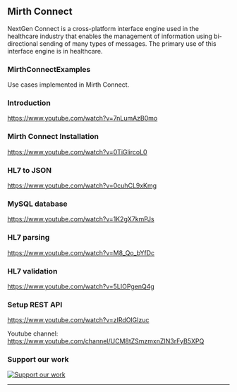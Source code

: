 ## Mirth Connect
NextGen Connect is a cross-platform interface engine used in the healthcare industry that enables the management of information using bi-directional sending of many types of messages. The primary use of this interface engine is in healthcare.

### MirthConnectExamples
Use cases implemented in Mirth Connect.

### Introduction
https://www.youtube.com/watch?v=7nLumAzB0mo

### Mirth Connect Installation
https://www.youtube.com/watch?v=0TiGlircoL0

### HL7 to JSON
https://www.youtube.com/watch?v=0cuhCL9xKmg

### MySQL database
https://www.youtube.com/watch?v=1K2gX7kmPJs

### HL7 parsing
https://www.youtube.com/watch?v=M8_Qo_bYfDc

### HL7 validation
https://www.youtube.com/watch?v=5LIOPgenQ4g

### Setup REST API
https://www.youtube.com/watch?v=zIRdOlGIzuc

Youtube channel: https://www.youtube.com/channel/UCM8tZSmzmxnZIN3rFyB5XPQ

### Support our work
[![Support our work](https://raw.githubusercontent.com/stefan-niedermann/paypal-donate-button/master/paypal-donate-button.png)](https://paypal.me/mostafabrazi?locale.x=en_US)

----
